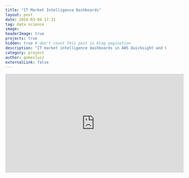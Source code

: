 ```yaml
---
title: "IT Market Intelligence Dashboards"
layout: post
date: 2016-03-04 17:31
tag: data science
image: 
headerImage: true
projects: true
hidden: true # don't count this post in blog pagination
description: "IT market intelligence dashboards in AWS Quicksight and Power BI"
category: project
author: gomesluiz
externalLink: false
---
```


<iframe width="560" height="310" src="https://www.youtube.com/watch?v=SVJaSNIMaOQ" frameborder="0" allowfullscreen></iframe>
